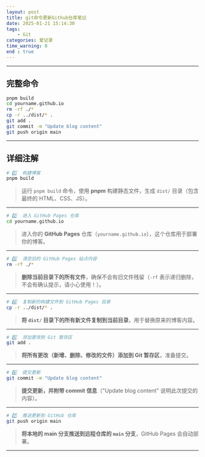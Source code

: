 ```yaml
---
layout: post
title: git命令更新Github仓库笔记
date: 2025-01-21 15:14:30
tags: 
    - Git
categories: 爱记录
time_warning: 0
end : true
---
```

---
## 完整命令

```sh
pnpm build
cd yourname.github.io
rm -rf ./*
cp -r ../dist/* .
git add .
git commit -m "Update blog content"
git push origin main
```
---
## 详细注解

```sh
# 1️⃣  构建博客
pnpm build  
```
> 运行 `pnpm build` 命令，使用 **pnpm** 构建静态文件，生成 `dist/` 目录（包含最终的 HTML、CSS、JS）。  

---

```sh
# 2️⃣  进入 GitHub Pages 仓库
cd yourname.github.io  
```
> 进入你的 **GitHub Pages** 仓库（`yourname.github.io`），这个仓库用于部署你的博客。  

---

```sh
# 3️⃣  清空旧的 GitHub Pages 站点内容
rm -rf ./*  
```
> **删除当前目录下的所有文件**，确保不会有旧文件残留（`-rf` 表示递归删除，不会有确认提示，请小心使用！）。  

---

```sh
# 4️⃣  复制新的构建文件到 GitHub Pages 目录
cp -r ../dist/* .  
```
> **将 `dist/` 目录下的所有新文件复制到当前目录**，用于替换原来的博客内容。  

---

```sh
# 5️⃣  添加更改到 Git 暂存区
git add .  
```
> **将所有更改（新增、删除、修改的文件）添加到 Git 暂存区**，准备提交。  

---

```sh
# 6️⃣  提交更新
git commit -m "Update blog content"  
```
> **提交更新，并附带 commit 信息**（"Update blog content" 说明此次提交的内容）。  

---

```sh
# 7️⃣  推送更新到 GitHub 仓库
git push origin main  
```
> **将本地的 main 分支推送到远程仓库的 `main` 分支**，GitHub Pages 会自动部署。  

---